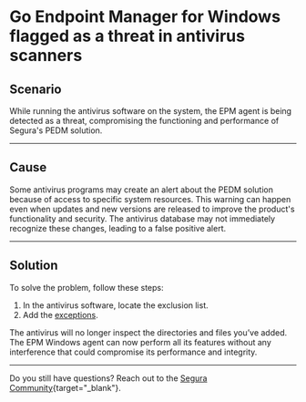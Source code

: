# Go Endpoint Manager for Windows flagged as a threat in antivirus scanners

## Scenario

While running the antivirus software on the system, the EPM agent is being detected as a threat, compromising the functioning and performance of Segura's PEDM solution.

* * *

## Cause

Some antivirus programs may create an alert about the PEDM solution because of access to specific system resources. This warning can happen even when updates and new versions are released to improve the product's functionality and security. The antivirus database may not immediately recognize these changes, leading to a false positive alert.

* * *

## Solution

To solve the problem, follow these steps:


1. In the antivirus software, locate the exclusion list.
2. Add the [exceptions](/v4/docs/go-windows-antivirus-exclusions-1).


The antivirus will no longer inspect the directories and files you’ve added. The EPM Windows agent can now perform all its features without any interference that could compromise its performance and integrity.

* * *
Do you still have questions? Reach out to the [Segura Community](https://community.Segura.io/){target="_blank"}.
